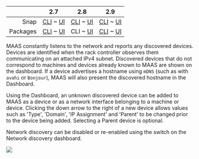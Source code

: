 <!-- deb-2-7-cli
||2.7|2.8|2.9|
|-----:|:-----:|:-----:|:-----:|
|Snap|[CLI](/t/network-discovery-snap-2-7-cli/2922) ~ [UI](/t/network-discovery-snap-2-7-ui/2923)|[CLI](/t/network-discovery-snap-2-8-cli/2924) ~ [UI](/t/network-discovery-snap-2-8-ui/2925)|[CLI](/t/network-discovery-snap-2-9-cli/2926) ~ [UI](/t/network-discovery-snap-2-9-ui/2927)|
|Packages|CLI ~ [UI](/t/network-discovery-deb-2-7-ui/2929)|[CLI](/t/network-discovery-deb-2-8-cli/2930) ~ [UI](/t/network-discovery-deb-2-8-ui/2931)|[CLI](/t/network-discovery-deb-2-9-cli/2932) ~ [UI](/t/network-discovery-deb-2-9-ui/2933)|
 deb-2-7-cli -->

<!-- deb-2-7-ui
||2.7|2.8|2.9|
|-----:|:-----:|:-----:|:-----:|
|Snap|[CLI](/t/network-discovery-snap-2-7-cli/2922) ~ [UI](/t/network-discovery-snap-2-7-ui/2923)|[CLI](/t/network-discovery-snap-2-8-cli/2924) ~ [UI](/t/network-discovery-snap-2-8-ui/2925)|[CLI](/t/network-discovery-snap-2-9-cli/2926) ~ [UI](/t/network-discovery-snap-2-9-ui/2927)|
|Packages|[CLI](/t/network-discovery-deb-2-7-cli/2928) ~ UI|[CLI](/t/network-discovery-deb-2-8-cli/2930) ~ [UI](/t/network-discovery-deb-2-8-ui/2931)|[CLI](/t/network-discovery-deb-2-9-cli/2932) ~ [UI](/t/network-discovery-deb-2-9-ui/2933)|
 deb-2-7-ui -->

||2.7|2.8|2.9|
|-----:|:-----:|:-----:|:-----:|
|Snap|[CLI](/t/network-discovery-snap-2-7-cli/2922) ~ [UI](/t/network-discovery-snap-2-7-ui/2923)|[CLI](/t/network-discovery-snap-2-8-cli/2924) ~ [UI](/t/network-discovery-snap-2-8-ui/2925)|[CLI](/t/network-discovery-snap-2-9-cli/2926) ~ [UI](/t/network-discovery-snap-2-9-ui/2927)|
|Packages|[CLI](/t/network-discovery-deb-2-7-cli/2928) ~ [UI](/t/network-discovery-deb-2-7-ui/2929)|CLI ~ [UI](/t/network-discovery-deb-2-8-ui/2931)|[CLI](/t/network-discovery-deb-2-9-cli/2932) ~ [UI](/t/network-discovery-deb-2-9-ui/2933)|

<!-- deb-2-8-ui
||2.7|2.8|2.9|
|-----:|:-----:|:-----:|:-----:|
|Snap|[CLI](/t/network-discovery-snap-2-7-cli/2922) ~ [UI](/t/network-discovery-snap-2-7-ui/2923)|[CLI](/t/network-discovery-snap-2-8-cli/2924) ~ [UI](/t/network-discovery-snap-2-8-ui/2925)|[CLI](/t/network-discovery-snap-2-9-cli/2926) ~ [UI](/t/network-discovery-snap-2-9-ui/2927)|
|Packages|[CLI](/t/network-discovery-deb-2-7-cli/2928) ~ [UI](/t/network-discovery-deb-2-7-ui/2929)|[CLI](/t/network-discovery-deb-2-8-cli/2930) ~ UI|[CLI](/t/network-discovery-deb-2-9-cli/2932) ~ [UI](/t/network-discovery-deb-2-9-ui/2933)|
 deb-2-8-ui -->

<!-- deb-2-9-cli
||2.7|2.8|2.9|
|-----:|:-----:|:-----:|:-----:|
|Snap|[CLI](/t/network-discovery-snap-2-7-cli/2922) ~ [UI](/t/network-discovery-snap-2-7-ui/2923)|[CLI](/t/network-discovery-snap-2-8-cli/2924) ~ [UI](/t/network-discovery-snap-2-8-ui/2925)|[CLI](/t/network-discovery-snap-2-9-cli/2926) ~ [UI](/t/network-discovery-snap-2-9-ui/2927)|
|Packages|[CLI](/t/network-discovery-deb-2-7-cli/2928) ~ [UI](/t/network-discovery-deb-2-7-ui/2929)|[CLI](/t/network-discovery-deb-2-8-cli/2930) ~ [UI](/t/network-discovery-deb-2-8-ui/2931)|CLI ~ [UI](/t/network-discovery-deb-2-9-ui/2933)|
 deb-2-9-cli -->

<!-- deb-2-9-ui
||2.7|2.8|2.9|
|-----:|:-----:|:-----:|:-----:|
|Snap|[CLI](/t/network-discovery-snap-2-7-cli/2922) ~ [UI](/t/network-discovery-snap-2-7-ui/2923)|[CLI](/t/network-discovery-snap-2-8-cli/2924) ~ [UI](/t/network-discovery-snap-2-8-ui/2925)|[CLI](/t/network-discovery-snap-2-9-cli/2926) ~ [UI](/t/network-discovery-snap-2-9-ui/2927)|
|Packages|[CLI](/t/network-discovery-deb-2-7-cli/2928) ~ [UI](/t/network-discovery-deb-2-7-ui/2929)|[CLI](/t/network-discovery-deb-2-8-cli/2930) ~ [UI](/t/network-discovery-deb-2-8-ui/2931)|[CLI](/t/network-discovery-deb-2-9-cli/2932) ~ UI|
 deb-2-9-ui -->

<!-- snap-2-7-cli
||2.7|2.8|2.9|
|-----:|:-----:|:-----:|:-----:|
|Snap|CLI ~ [UI](/t/network-discovery-snap-2-7-ui/2923)|[CLI](/t/network-discovery-snap-2-8-cli/2924) ~ [UI](/t/network-discovery-snap-2-8-ui/2925)|[CLI](/t/network-discovery-snap-2-9-cli/2926) ~ [UI](/t/network-discovery-snap-2-9-ui/2927)|
|Packages|[CLI](/t/network-discovery-deb-2-7-cli/2928) ~ [UI](/t/network-discovery-deb-2-7-ui/2929)|[CLI](/t/network-discovery-deb-2-8-cli/2930) ~ [UI](/t/network-discovery-deb-2-8-ui/2931)|[CLI](/t/network-discovery-deb-2-9-cli/2932) ~ [UI](/t/network-discovery-deb-2-9-ui/2933)|
 snap-2-7-cli -->

<!-- snap-2-7-ui
||2.7|2.8|2.9|
|-----:|:-----:|:-----:|:-----:|
|Snap|[CLI](/t/network-discovery-snap-2-7-cli/2922) ~ UI|[CLI](/t/network-discovery-snap-2-8-cli/2924) ~ [UI](/t/network-discovery-snap-2-8-ui/2925)|[CLI](/t/network-discovery-snap-2-9-cli/2926) ~ [UI](/t/network-discovery-snap-2-9-ui/2927)|
|Packages|[CLI](/t/network-discovery-deb-2-7-cli/2928) ~ [UI](/t/network-discovery-deb-2-7-ui/2929)|[CLI](/t/network-discovery-deb-2-8-cli/2930) ~ [UI](/t/network-discovery-deb-2-8-ui/2931)|[CLI](/t/network-discovery-deb-2-9-cli/2932) ~ [UI](/t/network-discovery-deb-2-9-ui/2933)|
 snap-2-7-ui -->

<!-- snap-2-8-cli
||2.7|2.8|2.9|
|-----:|:-----:|:-----:|:-----:|
|Snap|[CLI](/t/network-discovery-snap-2-7-cli/2922) ~ [UI](/t/network-discovery-snap-2-7-ui/2923)|CLI ~ [UI](/t/network-discovery-snap-2-8-ui/2925)|[CLI](/t/network-discovery-snap-2-9-cli/2926) ~ [UI](/t/network-discovery-snap-2-9-ui/2927)|
|Packages|[CLI](/t/network-discovery-deb-2-7-cli/2928) ~ [UI](/t/network-discovery-deb-2-7-ui/2929)|[CLI](/t/network-discovery-deb-2-8-cli/2930) ~ [UI](/t/network-discovery-deb-2-8-ui/2931)|[CLI](/t/network-discovery-deb-2-9-cli/2932) ~ [UI](/t/network-discovery-deb-2-9-ui/2933)|
 snap-2-8-cli -->

<!-- snap-2-8-ui
||2.7|2.8|2.9|
|-----:|:-----:|:-----:|:-----:|
|Snap|[CLI](/t/network-discovery-snap-2-7-cli/2922) ~ [UI](/t/network-discovery-snap-2-7-ui/2923)|[CLI](/t/network-discovery-snap-2-8-cli/2924) ~ UI|[CLI](/t/network-discovery-snap-2-9-cli/2926) ~ [UI](/t/network-discovery-snap-2-9-ui/2927)|
|Packages|[CLI](/t/network-discovery-deb-2-7-cli/2928) ~ [UI](/t/network-discovery-deb-2-7-ui/2929)|[CLI](/t/network-discovery-deb-2-8-cli/2930) ~ [UI](/t/network-discovery-deb-2-8-ui/2931)|[CLI](/t/network-discovery-deb-2-9-cli/2932) ~ [UI](/t/network-discovery-deb-2-9-ui/2933)|
 snap-2-8-ui -->

<!-- snap-2-9-cli
||2.7|2.8|2.9|
|-----:|:-----:|:-----:|:-----:|
|Snap|[CLI](/t/network-discovery-snap-2-7-cli/2922) ~ [UI](/t/network-discovery-snap-2-7-ui/2923)|[CLI](/t/network-discovery-snap-2-8-cli/2924) ~ [UI](/t/network-discovery-snap-2-8-ui/2925)|CLI ~ [UI](/t/network-discovery-snap-2-9-ui/2927)|
|Packages|[CLI](/t/network-discovery-deb-2-7-cli/2928) ~ [UI](/t/network-discovery-deb-2-7-ui/2929)|[CLI](/t/network-discovery-deb-2-8-cli/2930) ~ [UI](/t/network-discovery-deb-2-8-ui/2931)|[CLI](/t/network-discovery-deb-2-9-cli/2932) ~ [UI](/t/network-discovery-deb-2-9-ui/2933)|
 snap-2-9-cli -->

<!-- snap-2-9-ui
||2.7|2.8|2.9|
|-----:|:-----:|:-----:|:-----:|
|Snap|[CLI](/t/network-discovery-snap-2-7-cli/2922) ~ [UI](/t/network-discovery-snap-2-7-ui/2923)|[CLI](/t/network-discovery-snap-2-8-cli/2924) ~ [UI](/t/network-discovery-snap-2-8-ui/2925)|[CLI](/t/network-discovery-snap-2-9-cli/2926) ~ UI|
|Packages|[CLI](/t/network-discovery-deb-2-7-cli/2928) ~ [UI](/t/network-discovery-deb-2-7-ui/2929)|[CLI](/t/network-discovery-deb-2-8-cli/2930) ~ [UI](/t/network-discovery-deb-2-8-ui/2931)|[CLI](/t/network-discovery-deb-2-9-cli/2932) ~ [UI](/t/network-discovery-deb-2-9-ui/2933)|
 snap-2-9-ui -->

MAAS constantly listens to the network and reports any discovered devices. Devices are identified when the rack controller observes them communicating on an attached IPv4 subnet. Discovered devices that do not correspond to machines and devices already known to MAAS are shown on the dashboard. If a device advertises a hostname using `mDNS` (such as with `avahi` or `Bonjour`), MAAS will also present the discovered hostname in the Dashboard.

Using the Dashboard, an unknown discovered device can be added to MAAS as a device or as a network interface belonging to a machine or device. Clicking the down arrow to the right of a new device allows values such as 'Type', 'Domain', 'IP Assignment' and 'Parent' to be changed prior to the device being added. Selecting a Parent device is optional.

Network discovery can be disabled or re-enabled using the switch on the Network discovery dashboard.

<a href="https://assets.ubuntu.com/v1/1782e4aa-installconfig-networking__2.4_discovery.png" target = "_blank"><img src="https://assets.ubuntu.com/v1/1782e4aa-installconfig-networking__2.4_discovery.png"></a>
